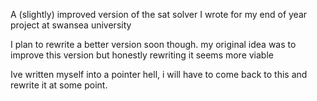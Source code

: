 A (slightly) improved version of the sat solver I wrote for my end of year project at swansea university

I plan to rewrite a better version soon though. my original idea was to improve this version but honestly rewriting it seems more viable

Ive written myself into a pointer hell, i will have to come back to this and rewrite it at some point.

